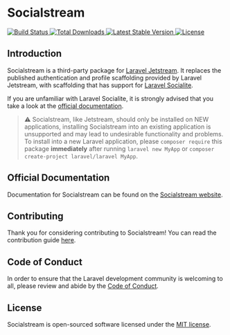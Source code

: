 # Socialstream

<a href="https://github.com/joelbutcher/socialstream/actions">
    <img src="https://github.com/joelbutcher/socialstream/workflows/tests/badge.svg" alt="Build Status">
</a>
<a href="https://packagist.org/packages/joelbutcher/socialstream">
    <img src="https://img.shields.io/packagist/dt/joelbutcher/socialstream" alt="Total Downloads">
</a>
<a href="https://packagist.org/packages/joelbutcher/socialstream">
    <img src="https://img.shields.io/packagist/v/joelbutcher/socialstream" alt="Latest Stable Version">
</a>
<a href="https://packagist.org/packages/joelbutcher/socialstream">
    <img src="https://img.shields.io/packagist/l/joelbutcher/socialstream" alt="License">
</a>

## Introduction

Socialstream is a third-party package for [Laravel Jetstream](https://github.com/laravel/jetstream). It replaces the published authentication and profile scaffolding provided by Laravel Jetstream, with scaffolding that has support for [Laravel Socialite](https://laravel.com/docs/8.x/socialite).

If you are unfamiliar with Laravel Socialite, it is strongly advised that you take a look at the [official documentation](https://laravel.com/docs/socialite).

> :warning: Socialstream, like Jetstream, should only be installed on NEW applications, installing Socialstream into an existing application is unsupported and may lead to undesirable functionality and problems. To install into a new Laravel application, please `composer require` this package **immediately** after running `laravel new MyApp` or `composer create-project laravel/laravel MyApp`.

## Official Documentation

Documentation for Socialstream can be found on the [Socialstream website](https://docs.socialstream.dev).

## Contributing

Thank you for considering contributing to Socialstream! You can read the contribution guide [here](.github/CONTRIBUTING.md).

## Code of Conduct

In order to ensure that the Laravel development community is welcoming to all, please review and abide by the [Code of Conduct](.github/CODE_OF_CONDUCT.md).


## License

Socialstream is open-sourced software licensed under the [MIT license](LICENSE.md).
